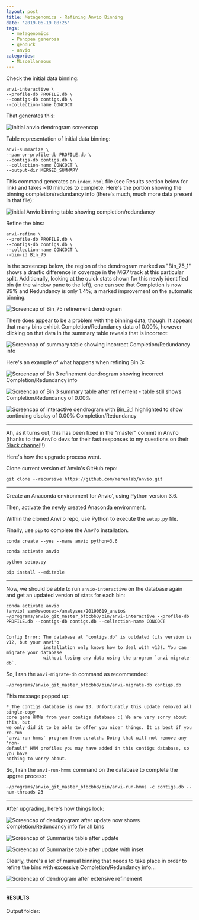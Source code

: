 ```yaml
---
layout: post
title: Metagenomics - Refining Anvio Binning
date: '2019-06-19 08:25'
tags:
  - metagenomics
  - Panopea generosa
  - geoduck
  - anvio
categories:
  - Miscellaneous
---
```



Check the initial data binning:

```shell
anvi-interactive \
--profile-db PROFILE.db \
--contigs-db contigs.db \
--collection-name CONCOCT
```

That generates this:

![initial anvio dendrogram screencap]()



Table representation of initial data binning:

```shell
anvi-summarize \
--pan-or-profile-db PROFILE.db \
--contigs-db contigs.db \
--collection-name CONCOCT \
--output-dir MERGED_SUMMARY
```

This command generates an `index.html` file (see Results section below for link) and takes ~10 minutes to complete. Here's the portion showing the binning completion/redundancy info (there's much, much more data present in that file):

![initial Anvio binning table showing completion/redundancy](https://github.com/RobertsLab/sams-notebook/blob/master/images/screencaps/20190619_anvio_initial_bins_table.png?raw=true)



Refine the bins:

```shell
anvi-refine \
--profile-db PROFILE.db \
--contigs-db contigs.db \
--collection-name CONCOCT \
--bin-id Bin_75
```

In the screencap below, the region of the dendrogram marked as "Bin_75_1" shows a drastic difference in coverage in the MG7 track at this particular split. Additionally, looking at the quick stats shown for this newly identified bin (in the window pane to the left), one can see that Completion is now 99% and Redundancy is only 1.4%; a marked improvement on the automatic binning.

![Screencap of Bin_75 refinement dendrogram](https://github.com/RobertsLab/sams-notebook/blob/master/images/screencaps/20190619_anvio_refine_bin75-01.png)



There does appear to be a problem with the binning data, though. It appears that many bins exhibit Completion/Redundancy data of 0.00%, however clicking on that data in the summary table reveals that is incorrect:

![Screencap of summary table showing incorrect Completion/Redundancy info](https://github.com/RobertsLab/sams-notebook/blob/master/images/screencaps/20190619_anvio_summarize_zero-percent-completion-problem-01.png?raw=true)


Here's an example of what happens when refining Bin 3:

![Screencap of Bin 3 refinement dendrogram showing incorrect Completion/Redundancy info](https://github.com/RobertsLab/sams-notebook/blob/master/images/screencaps/20190619_anvio_summarize_zero-percent-completion-problem-02.png?raw=true)

![Screencap of Bin 3 summary table after refinement - table still shows Completion/Redundancy of 0.00% ](https://github.com/RobertsLab/sams-notebook/blob/master/images/screencaps/20190619_anvio_summarize_zero-percent-completion-problem-03.png?raw=true)

![Screencap of interactive dendrogram with Bin_3_1 highlighted to show continuing display of 0.00% Completion/Redundancy](https://github.com/RobertsLab/sams-notebook/blob/master/images/screencaps/20190619_anvio_summarize_zero-percent-completion-problem-04.png?raw=true)

---

Ah, as it turns out, this has been fixed in the "master" commit in Anvi'o (thanks to the Anvi'o devs for their fast responses to my questions on their [Slack channel](https://anvio.slack.com/archives/C8SFMGYF3/p1561043792054900)!!).

Here's how the upgrade process went.

Clone current version of Anvio's GitHub repo:

```shell
git clone --recursive https://github.com/merenlab/anvio.git
```
---

Create an Anaconda environment for Anvio', using Python version 3.6.

Then, activate the newly created Anaconda environment.

Within the cloned Anvi'o repo, use Python to execute the `setup.py` file.

Finally, use `pip` to complete the Anvi'o installation.

```shell
conda create --yes --name anvio python=3.6

conda activate anvio

python setup.py

pip install --editable
```

---

Now, we should be able to run `anvio-interactive` on the database again and get an updated version of stats for each bin:

```shell
conda activate anvio
(anvio) sam@swoose:~/analyses/20190619_anvio$ ~/programs/anvio_git_master_bfbcbb3/bin/anvi-interactive --profile-db PROFILE.db --contigs-db contigs.db --collection-name CONCOCT


Config Error: The database at 'contigs.db' is outdated (its version is v12, but your anvi'o
              installation only knows how to deal with v13). You can migrate your database
              without losing any data using the program `anvi-migrate-db`.  
```

So, I ran the `anvi-migrate-db` command as recommended:

`~/programs/anvio_git_master_bfbcbb3/bin/anvi-migrate-db contigs.db`

This message popped up:

```shell
* The contigs database is now 13. Unfortunatly this update removed all single-copy
core gene HMMs from your contigs database :( We are very sorry about this, but
we only did it to be able to offer you nicer things. It is best if you re-run
`anvi-run-hmms` program from scratch. Doing that will not remove any 'non-
default' HMM profiles you may have added in this contigs database, so you have
nothing to worry about.
```

So, I ran the `anvi-run-hmms` command on the database to complete the upgrae process:

`~/programs/anvio_git_master_bfbcbb3/bin/anvi-run-hmms -c contigs.db --num-threads 23`

---

After upgrading, here's how things look:

![Screencap of dendgrogram after update now shows Completion/Redundancy info for all bins](https://github.com/RobertsLab/sams-notebook/blob/master/images/screencaps/20190619_anvio_interactive_dendrogram_fix-01.png?raw=true)


![Screencap of Summarize table after update](https://github.com/RobertsLab/sams-notebook/blob/master/images/screencaps/20190619_anvio_summarize_zero-percent-completion-problem-fix-01.png?raw=true)

![Screencap of Summarize table after update with inset](https://github.com/RobertsLab/sams-notebook/blob/master/images/screencaps/20190619_anvio_summarize_zero-percent-completion-problem-fix-02.png?raw=true)


Clearly, there's a _lot_ of manual binning that needs to take place in order to refine the bins with excessive Completion/Redundancy info...

![Screencap of dendrogram after extensive refinement](https://github.com/RobertsLab/sams-notebook/blob/master/images/screencaps/20190619_anvio_interactive_dendrogram_refined.png?raw=true)

---

#### RESULTS

Output folder:
